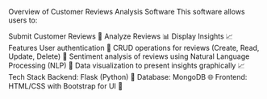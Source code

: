 Overview of Customer Reviews Analysis Software
This software allows users to:

Submit Customer Reviews 📝
Analyze Reviews 📊
Display Insights 📈
Features
User authentication 🔑
CRUD operations for reviews (Create, Read, Update, Delete) 🔄
Sentiment analysis of reviews using Natural Language Processing (NLP) 🤖
Data visualization to present insights graphically 📈
Tech Stack
Backend: Flask (Python) 🐍
Database: MongoDB 🌐
Frontend: HTML/CSS with Bootstrap for UI 🌟
